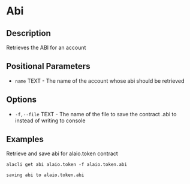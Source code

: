 # Abi
## Description

Retrieves the ABI for an account

## Positional Parameters

* `name` TEXT - The name of the account whose abi should be retrieved

## Options

* `-f,--file` TEXT - The name of the file to save the contract .abi to instead of writing to console

## Examples

Retrieve and save abi for alaio.token contract

```
alacli get abi alaio.token -f alaio.token.abi
```

```
saving abi to alaio.token.abi
```